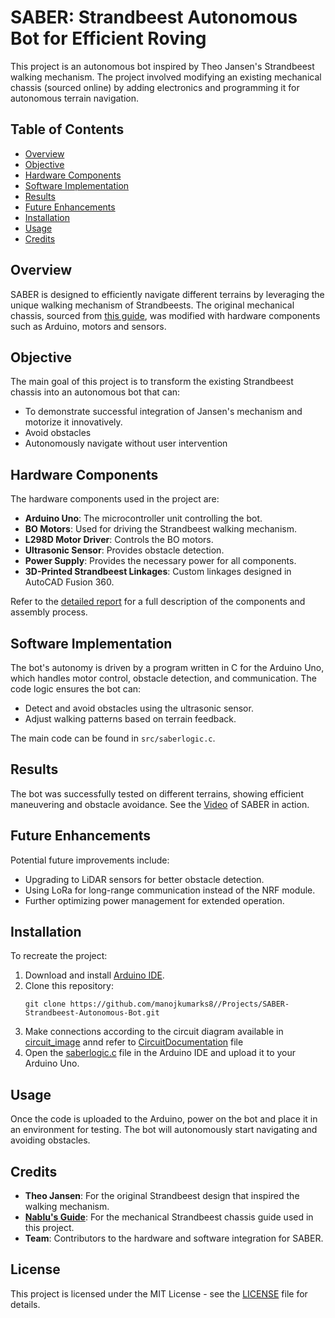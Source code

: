 # SABER: Strandbeest Autonomous Bot for Efficient Roving

This project is an autonomous bot inspired by Theo Jansen's Strandbeest walking mechanism. The project involved modifying an existing mechanical chassis (sourced online) by adding electronics and programming it for autonomous terrain navigation.

## Table of Contents
- [Overview](#overview)
- [Objective](#objective)
- [Hardware Components](#hardware-components)
- [Software Implementation](#software-implementation)
- [Results](#results)
- [Future Enhancements](#future-enhancements)
- [Installation](#installation)
- [Usage](#usage)
- [Credits](#credits)

## Overview
SABER is designed to efficiently navigate different terrains by leveraging the unique walking mechanism of Strandbeests. The original mechanical chassis, sourced from [this guide](https://www.nablu.com/2020/05/building-strandbeest.html?m=1), was modified with hardware components such as Arduino, motors and sensors.

## Objective
The main goal of this project is to transform the existing Strandbeest chassis into an autonomous bot that can:
- To demonstrate successful integration of Jansen's mechanism and motorize it innovatively.
- Avoid obstacles
- Autonomously navigate without user intervention

## Hardware Components
The hardware components used in the project are:
- **Arduino Uno**: The microcontroller unit controlling the bot.
- **BO Motors**: Used for driving the Strandbeest walking mechanism.
- **L298D Motor Driver**: Controls the BO motors.
- **Ultrasonic Sensor**: Provides obstacle detection.
- **Power Supply**: Provides the necessary power for all components.
- **3D-Printed Strandbeest Linkages**: Custom linkages designed in AutoCAD Fusion 360.

Refer to the [detailed report](https://github.com/manojkumarks8/Projects/blob/main/SABER-Strandbeest-Autonomous-Bot/SABERProjectReport.pdf) for a full description of the components and assembly process.

## Software Implementation
The bot's autonomy is driven by a program written in C for the Arduino Uno, which handles motor control, obstacle detection, and communication. The code logic ensures the bot can:
- Detect and avoid obstacles using the ultrasonic sensor.
- Adjust walking patterns based on terrain feedback.

The main code can be found in `src/saberlogic.c`.

## Results
The bot was successfully tested on different terrains, showing efficient maneuvering and obstacle avoidance. See the [Video](./saber.mp4) of SABER in action.

## Future Enhancements
Potential future improvements include:
- Upgrading to LiDAR sensors for better obstacle detection.
- Using LoRa for long-range communication instead of the NRF module.
- Further optimizing power management for extended operation.

## Installation
To recreate the project:
1. Download and install [Arduino IDE](https://www.arduino.cc/en/software).
2. Clone this repository:
    ```
    git clone https://github.com/manojkumarks8//Projects/SABER-Strandbeest-Autonomous-Bot.git
    ```
3. Make connections according to the circuit diagram available in [circuit_image](./circuit_image.png) annd refer to [CircuitDocumentation](./CircuitDocumentation.pdf) file
4. Open the [saberlogic.c](./saberlogic.c) file in the Arduino IDE and upload it to your Arduino Uno.

## Usage
Once the code is uploaded to the Arduino, power on the bot and place it in an environment for testing. The bot will autonomously start navigating and avoiding obstacles.

## Credits
- **Theo Jansen**: For the original Strandbeest design that inspired the walking mechanism.
- **[Nablu's Guide](https://www.nablu.com/2020/05/building-strandbeest.html?m=1)**: For the mechanical Strandbeest chassis guide used in this project.
- **Team**: Contributors to the hardware and software integration for SABER.

## License
This project is licensed under the MIT License - see the [LICENSE](./LICENSE) file for details.
